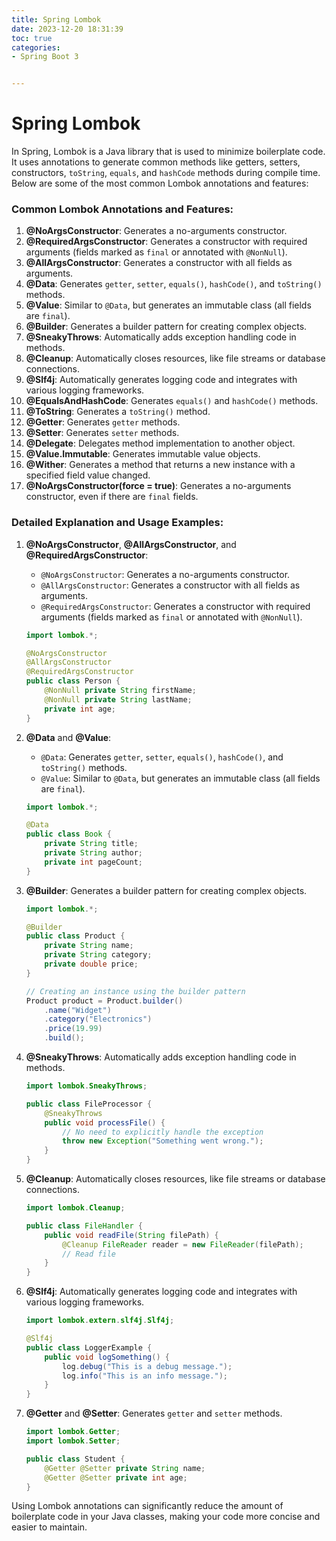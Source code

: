 ```yaml
---
title: Spring Lombok
date: 2023-12-20 18:31:39
toc: true  
categories:  
- Spring Boot 3


---
```


# Spring Lombok

In Spring, Lombok is a Java library that is used to minimize boilerplate code. It uses annotations to generate common methods like getters, setters, constructors, `toString`, `equals`, and `hashCode` methods during compile time. Below are some of the most common Lombok annotations and features:

### Common Lombok Annotations and Features:

1. **@NoArgsConstructor**: Generates a no-arguments constructor.
2. **@RequiredArgsConstructor**: Generates a constructor with required arguments (fields marked as `final` or annotated with `@NonNull`).
3. **@AllArgsConstructor**: Generates a constructor with all fields as arguments.
4. **@Data**: Generates `getter`, `setter`, `equals()`, `hashCode()`, and `toString()` methods.
5. **@Value**: Similar to `@Data`, but generates an immutable class (all fields are `final`).
6. **@Builder**: Generates a builder pattern for creating complex objects.
7. **@SneakyThrows**: Automatically adds exception handling code in methods.
8. **@Cleanup**: Automatically closes resources, like file streams or database connections.
9. **@Slf4j**: Automatically generates logging code and integrates with various logging frameworks.
10. **@EqualsAndHashCode**: Generates `equals()` and `hashCode()` methods.
11. **@ToString**: Generates a `toString()` method.
12. **@Getter**: Generates `getter` methods.
13. **@Setter**: Generates `setter` methods.
14. **@Delegate**: Delegates method implementation to another object.
15. **@Value.Immutable**: Generates immutable value objects.
16. **@Wither**: Generates a method that returns a new instance with a specified field value changed.
17. **@NoArgsConstructor(force = true)**: Generates a no-arguments constructor, even if there are `final` fields.

### Detailed Explanation and Usage Examples:

1. **@NoArgsConstructor**, **@AllArgsConstructor**, and **@RequiredArgsConstructor**:

   - `@NoArgsConstructor`: Generates a no-arguments constructor.
   - `@AllArgsConstructor`: Generates a constructor with all fields as arguments.
   - `@RequiredArgsConstructor`: Generates a constructor with required arguments (fields marked as `final` or annotated with `@NonNull`).

   ```java
   import lombok.*;
   
   @NoArgsConstructor
   @AllArgsConstructor
   @RequiredArgsConstructor
   public class Person {
       @NonNull private String firstName;
       @NonNull private String lastName;
       private int age;
   }
   ```

2. **@Data** and **@Value**:

   - `@Data`: Generates `getter`, `setter`, `equals()`, `hashCode()`, and `toString()` methods.
   - `@Value`: Similar to `@Data`, but generates an immutable class (all fields are `final`).

   ```java
   import lombok.*;
   
   @Data
   public class Book {
       private String title;
       private String author;
       private int pageCount;
   }
   ```

3. **@Builder**: Generates a builder pattern for creating complex objects.

   ```java
   import lombok.*;
   
   @Builder
   public class Product {
       private String name;
       private String category;
       private double price;
   }
   
   // Creating an instance using the builder pattern
   Product product = Product.builder()
       .name("Widget")
       .category("Electronics")
       .price(19.99)
       .build();
   ```

4. **@SneakyThrows**: Automatically adds exception handling code in methods.

   ```java
   import lombok.SneakyThrows;
   
   public class FileProcessor {
       @SneakyThrows
       public void processFile() {
           // No need to explicitly handle the exception
           throw new Exception("Something went wrong.");
       }
   }
   ```

5. **@Cleanup**: Automatically closes resources, like file streams or database connections.

   ```java
   import lombok.Cleanup;
   
   public class FileHandler {
       public void readFile(String filePath) {
           @Cleanup FileReader reader = new FileReader(filePath);
           // Read file
       }
   }
   ```

6. **@Slf4j**: Automatically generates logging code and integrates with various logging frameworks.

   ```java
   import lombok.extern.slf4j.Slf4j;
   
   @Slf4j
   public class LoggerExample {
       public void logSomething() {
           log.debug("This is a debug message.");
           log.info("This is an info message.");
       }
   }
   ```

7. **@Getter** and **@Setter**: Generates `getter` and `setter` methods.

   ```java
   import lombok.Getter;
   import lombok.Setter;
   
   public class Student {
       @Getter @Setter private String name;
       @Getter @Setter private int age;
   }
   ```

Using Lombok annotations can significantly reduce the amount of boilerplate code in your Java classes, making your code more concise and easier to maintain.